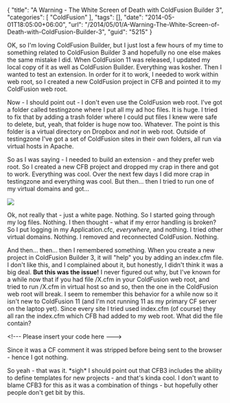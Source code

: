 {
	"title": "A Warning - The White Screen of Death with ColdFusion Builder 3",
	"categories": [
		"ColdFusion"
	],
	"tags": [],
	"date": "2014-05-01T18:05:00+06:00",
	"url": "/2014/05/01/A-Warning-The-White-Screen-of-Death-with-ColdFusion-Builder-3",
	"guid": "5215"
}

<p>
OK, so I'm loving ColdFusion Builder, but I just lost a few hours of my time to something related to ColdFusion Builder 3 and hopefully no one else makes the same mistake I did. When ColdFusion 11 was released, I updated my local copy of it as well as ColdFusion Builder. Everything was kosher. Then I wanted to test an extension. In order for it to work, I needed to work within web root, so I created a new ColdFusion project in CFB and pointed it to my ColdFusion web root.
</p>
<!--more-->
<p>
Now - I should point out - I don't even use the ColdFusion web root. I've got a folder called testingzone where I put all my ad hoc files. It is huge. I tried to fix that by adding a trash folder where I could put files I knew were safe to delete, but, yeah, that folder is huge now too. Whatever. The point is this folder is a virtual directory on Dropbox and <i>not</i> in web root. Outside of testingzone I've got a set of ColdFusion sites in their own folders, all run via virtual hosts in Apache.
</p>

<p>
So as I was saying - I needed to build an extension - and they prefer web root. So I created a new CFB project and dropped my crap in there and got to work. Everything was cool. Over the next few days I did more crap in testingzone and everything was cool. But then... then I tried to run one of my virtual domains and got...
</p>

<p>
<img src="http://static.raymondcamden.com/images/wall.jpg" />
</p>

<p>
Ok, not really that - just a white page. Nothing. So I started going through my log files. Nothing. I then thought - what if my error handling is broken? So I put logging in my Application.cfc, <i>everywhere</i>, and nothing. I tried other virtual domains. Nothing. I removed and reconnected ColdFusion. Nothing.
</p>

<p>
And then... then... then I remembered something. When you create a new project in ColdFusion Builder 3, it will "help" you by adding an index.cfm file. I don't like this, and I complained about it, but honestly, I didn't think it was a big deal. <strong>But this was the issue!</strong> I never figured out why, but I've known for a while now that if you had file /X.cfm in your ColdFusion web root, and tried to run /X.cfm in virtual host so and so, then the one in the ColdFusion web root will break. I seem to remember this behavior for a while now so it isn't new to ColdFusion 11 (and I'm not running 11 as my primary CF server on the laptop yet). Since every site I tried used index.cfm (of course) they all ran the index.cfm which CFB had added to my web root. What did the file contain?
</p>

<p>
&lt;!--- Please insert your code here ---&gt;
</p>

<p>
Since it was a CF comment it was stripped before being sent to the browser - hence I got nothing.
</p>

<p>
So yeah - that was it. *sigh* I should point out that CFB3 includes the ability to define templates for new projects - and that's kinda cool. I don't want to blame CFB3 for this as it was a combination of things - but hopefully other people don't get bit by this.
</p>